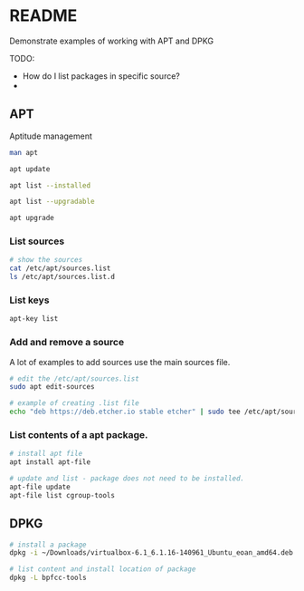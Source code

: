 # README
Demonstrate examples of working with APT and DPKG

TODO:
* How do I list packages in specific source?
*  

## APT
Aptitude management

```sh
man apt 

apt update

apt list --installed

apt list --upgradable

apt upgrade
```

### List sources
```sh
# show the sources
cat /etc/apt/sources.list
ls /etc/apt/sources.list.d
```

### List keys
```sh
apt-key list
```

### Add and remove a source
A lot of examples to add sources use the main sources file.  
```sh
# edit the /etc/apt/sources.list
sudo apt edit-sources

# example of creating .list file
echo "deb https://deb.etcher.io stable etcher" | sudo tee /etc/apt/sources.list.d/balena-etcher.list
```

### List contents of a apt package.
```sh
# install apt file 
apt install apt-file

# update and list - package does not need to be installed. 
apt-file update
apt-file list cgroup-tools
```

## DPKG

```sh
# install a package
dpkg -i ~/Downloads/virtualbox-6.1_6.1.16-140961_Ubuntu_eoan_amd64.deb
```

```sh
# list content and install location of package
dpkg -L bpfcc-tools
```

